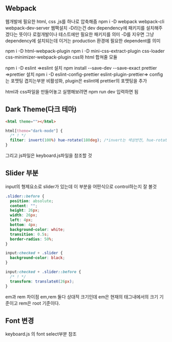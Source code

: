 ## Webpack

웹개발에 필요한 html, css ,js를 하나로 압축해줌
npm i -D webpack webpack-cli webpack-dev-server 웹팩설치
-D라는건 dev dependency에 패키지를 설치해주겠다는 뜻이다 로컬개발이나 테스트에만 필요한 패키지를 의미
-D를 지우면 그냥 dependency에 설치되는데 이거는 production 환경에 필요한 dependent를 의미

npm i -D html-webpack-plugin
npm i -D mini-css-extract-plugin css-loader css-minimizer-webpack-plugin
css와 html 합쳐줄 모듈

npm i -D eslint =>eslint 설치
npm install --save-dev --save-exact prettier =>prettier 설치
npm i -D eslint-config-prettier eslint-plugin-prettier=> config는 포맷팅 겹치는부분 비활성화, plugin은 eslint에 prettier의 포맷팅을 추가

html과 css파일을 만들어놓고 실행해보려면 npm run dev 입력하면 됨

## Dark Theme(다크 테마)

```html
<html theme=""></html>
```

```css
html[theme="dark-mode"] {
  /* ! */
  filter: invert(100%) hue-rotate(180deg); /*invert는 색상반전, hue-rotate는 색띠에서 반대편의 색깔을 나타냄*/
}
```

그리고 js파일은 keyboard.js파일을 참조할 것

## Slider 부분

input의 형제요소로 slider가 있는데 이 부분을 어떤식으로 control하는지 잘 볼것

```css
.slider::before {
  position: absolute;
  content: "";
  height: 26px;
  width: 26px;
  left: 4px;
  bottom: 4px;
  background-color: white;
  transition: 0.5s;
  border-radius: 50%;
}

input:checked + .slider {
  background-color: black;
}

input:checked + .slider::before {
  /* ! */
  transform: translateX(26px);
}
```

em과 rem 차이점
em,rem 둘다 상대적 크기인데 em은 현재의 태그내에서의 크기 기준이고 rem은 root 기준이다.

## Font 변경

keyboard.js 의 font select부분 참조
